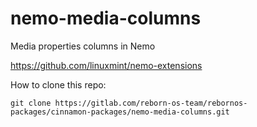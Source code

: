 # nemo-media-columns

Media properties columns in Nemo

https://github.com/linuxmint/nemo-extensions

How to clone this repo:

```
git clone https://gitlab.com/reborn-os-team/rebornos-packages/cinnamon-packages/nemo-media-columns.git
```

